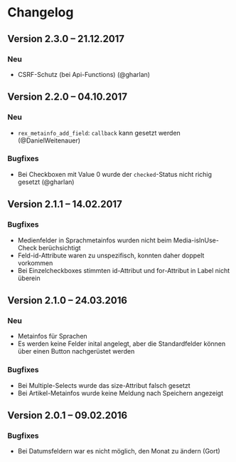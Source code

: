 Changelog
=========

Version 2.3.0 – 21.12.2017
--------------------------

### Neu

* CSRF-Schutz (bei Api-Functions) (@gharlan)

Version 2.2.0 – 04.10.2017
--------------------------

### Neu

* `rex_metainfo_add_field`: `callback` kann gesetzt werden (@DanielWeitenauer)

### Bugfixes

* Bei Checkboxen mit Value 0 wurde der `checked`-Status nicht richig gesetzt (@gharlan)


Version 2.1.1 – 14.02.2017
--------------------------

### Bugfixes

* Medienfelder in Sprachmetainfos wurden nicht beim Media-isInUse-Check berüchsichtigt
* Feld-id-Attribute waren zu unspezifisch, konnten daher doppelt vorkommen
* Bei Einzelcheckboxes stimmten id-Attribut und for-Attribut in Label nicht überein


Version 2.1.0 – 24.03.2016
--------------------------

### Neu

* Metainfos für Sprachen
* Es werden keine Felder inital angelegt, aber die Standardfelder können über einen Button nachgerüstet werden

### Bugfixes

* Bei Multiple-Selects wurde das size-Attribut falsch gesetzt
* Bei Artikel-Metainfos wurde keine Meldung nach Speichern angezeigt


Version 2.0.1 – 09.02.2016
--------------------------

### Bugfixes

* Bei Datumsfeldern war es nicht möglich, den Monat zu ändern (Gort)

